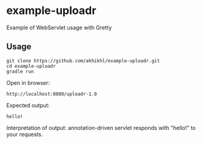 example-uploadr
===============

Example of WebServlet usage with Gretty

## Usage

```
git clone https://github.com/akhikhl/example-uploadr.git
cd example-uploadr
gradle run
```

Open in browser:

```
http://localhost:8880/uploadr-1.0
```

Expected output:

```
hello!
```

Interpretation of output: annotation-driven servlet responds with "hello!" to your requests.
